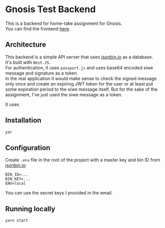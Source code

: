 # Gnosis Test Backend

This is a backend for home-take assignment for Gnosis. <br/>
You can find the frontend [here](https://github.com/sergeyshpadyrev/gnosis-test-frontend).

## Architecture

This backend is a simple API server that uses [jsonbin.io](https://jsonbin.io) as a database. <br/>
It's built with `Nest.JS`. <br/>
For authentication, it uses `passport.js` and uses base64 encoded siwe message and signature as a token. <br/>
In the real application it would make sense to check the signed message only once and create an expiring JWT token for the user or at least put some expiration period to the siwe message itself. But for the sake of the assignment, I've just used the siwe message as a token.

It uses

## Installation

```sh
yar
```

## Configuration

Create `.env` file in the root of the project with a master key and bin ID from [jsonbin.io](https://jsonbin.io):

```
BIN_ID=...
BIN_KEY=...
ENV=local
```

You can use the secret keys I provided in the email.

## Running locally

```sh
yarn start
```

